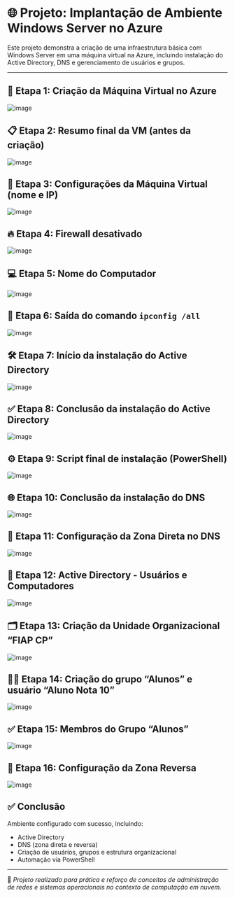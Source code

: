 # 🌐 Projeto: Implantação de Ambiente Windows Server no Azure

Este projeto demonstra a criação de uma infraestrutura básica com Windows Server em uma máquina virtual na Azure, incluindo instalação do Active Directory, DNS e gerenciamento de usuários e grupos.

---

## 🧱 Etapa 1: Criação da Máquina Virtual no Azure


![image](https://github.com/user-attachments/assets/d53b0c88-4f2e-4326-b2ce-fe13a7261195)

## 📋 Etapa 2: Resumo final da VM (antes da criação)


![image](https://github.com/user-attachments/assets/e439dcf3-0546-4808-ae60-b89ab56966cb)


## 🔧 Etapa 3: Configurações da Máquina Virtual (nome e IP)


![image](https://github.com/user-attachments/assets/a818fbca-3953-498e-9a6b-c03f575da2f6)


## 🔥 Etapa 4: Firewall desativado


![image](https://github.com/user-attachments/assets/09e9815e-2b31-4dab-8900-fe9482bd8817)


## 💻 Etapa 5: Nome do Computador


![image](https://github.com/user-attachments/assets/4dd7fcf5-c7e5-470b-bb23-653dc9a4bb30)


## 📡 Etapa 6: Saída do comando `ipconfig /all`


![image](https://github.com/user-attachments/assets/a6e07f41-80ac-4f12-979e-c9240d12aeb9)



## 🛠️ Etapa 7: Início da instalação do Active Directory

![image](https://github.com/user-attachments/assets/6b4bcd01-201f-4f2b-ae83-9ef5de984ff6)


## ✅ Etapa 8: Conclusão da instalação do Active Directory

![image](https://github.com/user-attachments/assets/b5df7048-12df-49e9-a4a0-6e087a0c69f0)


## ⚙️ Etapa 9: Script final de instalação (PowerShell)

![image](https://github.com/user-attachments/assets/ee2a0262-006b-4cf8-a54b-fcefa387b4a4)


## 🌐 Etapa 10: Conclusão da instalação do DNS

![image](https://github.com/user-attachments/assets/09db3893-a92f-405d-84dd-f8f7f9a0c476)


## 🧭 Etapa 11: Configuração da Zona Direta no DNS

![image](https://github.com/user-attachments/assets/7a782d0d-7a02-4d4b-8934-b9f9eed849a2)


## 👥 Etapa 12: Active Directory - Usuários e Computadores

![image](https://github.com/user-attachments/assets/9a5100e0-c28a-46bd-b4c9-3dcaa54e58a4)


## 🗂️ Etapa 13: Criação da Unidade Organizacional “FIAP CP”

![image](https://github.com/user-attachments/assets/5952834d-ea2c-41a8-a79e-bed82ac540e1)


## 👨‍🎓 Etapa 14: Criação do grupo “Alunos” e usuário “Aluno Nota 10”

![image](https://github.com/user-attachments/assets/c176acf2-8f9e-45ed-870e-a005167763e8)


## ✅ Etapa 15: Membros do Grupo “Alunos”

![image](https://github.com/user-attachments/assets/510eec30-345c-4cf7-84e6-dea73d079582)


## 🔁 Etapa 16: Configuração da Zona Reversa

![image](https://github.com/user-attachments/assets/b98e6606-8f59-4050-bd11-0a1fafdefc41)

## ✅ Conclusão

Ambiente configurado com sucesso, incluindo:

- Active Directory
- DNS (zona direta e reversa)
- Criação de usuários, grupos e estrutura organizacional
- Automação via PowerShell

---

📌 *Projeto realizado para prática e reforço de conceitos de administração de redes e sistemas operacionais no contexto de computação em nuvem.*
